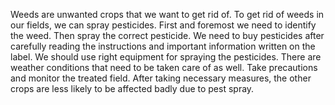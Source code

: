 Weeds are unwanted crops that we want to get rid of. To get rid of weeds in our fields, we can spray pesticides. 
First and foremost we need to identify the weed. Then spray the correct pesticide. We need to buy pesticides after carefully  reading the instructions and important information written on the label.
We should use right equipment for spraying the pesticides. 
There are weather conditions that need to be taken care of as well.
Take precautions and monitor the treated field.
After taking necessary measures, the other crops are less likely to be affected badly due to pest spray.
